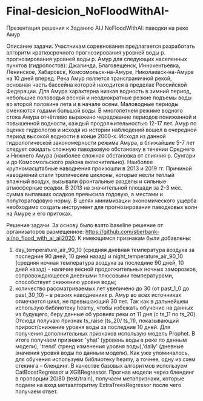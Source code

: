 # Final-desicion_NoFloodWithAI-
Презентация решения к Заданию AIJ
NoFloodWithAI: паводки на реке Амур

Описание задачи.
Участникам соревнования предлагается разработать алгоритм краткосрочного прогнозирования уровней воды  р.  прогнозирования уровней воды р. Амур для следующих населенных пунктов (гидропостов): Джалинда, Благовещенск, Иннокентьевка, Ленинское, Хабаровск, Комсомольск-на-Амуре, Николаевск-на-Амуре на 10 дней вперед.
Река Амур является трансграничной рекой, основная часть бассейна которой находится в пределах Российской Федерации. Для Амура характерна низкая водность в зимний период, небольшие половодья весной и неоднократные резкие подъемы воды во второй половине лета и в начале осени. Маловодные периоды сменяются годами большой воды. В многолетнем режиме водного стока Амура отчётливо выражено чередование периодов пониженной и повышенной водности, каждый продолжительностью 12-17 лет. Амур по оценке гидрологов и исходя из истории наблюдений вошел в очередной период высокой водности в конце 2000-х. Исходя из данной гидрологической закономерности режима Амура, в ближайшие 5-7 лет следует ожидать сложную паводковую обстановку в течении Среднего и Нижнего Амура (наиболее сложная обстановка от слияния р. Сунгари и до Комсомольского района включительно).
Наиболее крупномасштабные наводнения произошли в 2013 и 2019 гг. Причиной наводнений стали тропические циклоны, которые несли теплый влажный воздух, вызывали фронтальные разделы и сильные атмосферные осадки. В 2013 на значительной площади за 2-3 мес. сумма выпавших осадков превысила годовую, а местами и полуторагодовую норму.
В целях минимизации экономического ущерба необходимо создать инструмент для прогнозирования паводковых волн на Амуре и его притоках.

Решение задачи.
За основу было взято baseline решение от организаторов размещенное: https://github.com/sberbank-ai/no_flood_with_ai_aij2020. К имеющимся признакам были добавлены: 
1.	day_temperature_air_90_10 (средняя дневная температура воздуха за последние 90 дней, 10 дней назад) и night_temperature_air_90_10 (средняя ночная температура воздуха за последние 90 дней, 10 дней назад) - наличие весной продолжительных ночных заморозков, сопровождающееся дневными плюсовыми температурами, способствует снижению уровня воды;
2.	количество рассматриваемых лет увеличено до 30 (от past_1_0 до past_30_10) – в резких наводнениях р. Амур во всех источниках отмечается цикл, не превышающий 30 лет.
Так как в дальнейшем использую библиотеку heamy, чтобы избежать обучение на данных из будущего, беру данные об уровнях реки от 11 дня (с ts_11 по ts_20). Отсюда получаю признак ts_raise (ts_20/ ts_11), показывающий прирост/снижение уровня воды за последние 10 дней.
Для получения дополнительных признаков использую модель Prophet. В итоге получаем признаки: 'yhat' (уровень воды в реке по данным модели), 'trend' (тренд изменения уровня воды),'daily' (дневные значения уровня воды по данным модели).
Как уже упоминалось, для обучения используем библиотеку heamy, а точнее, одну из схем стекинга – блендинг. В качестве базовых алгоритмов используем CatBoostRegressor и XGBRegressor. Прогнав модели через блендинг в пропорции 20/80 (test/train), получаем метапризнаки, которые подаем на вход метаалгоритму ExtraTreesRegressor после чего получаем ответ.

